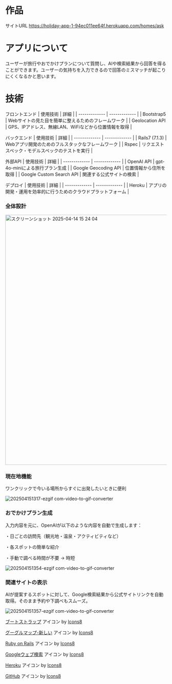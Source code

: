 # 作品

サイトURL
https://holiday-app-1-94ec011ee64f.herokuapp.com/homes/ask

# アプリについて
ユーザーが旅行やおでかけプランについて質問し、AIや検索結果から回答を得ることができます。ユーザーの気持ちを入力できるので回答のミスマッチが起こりにくくなるかと思います。

# 技術

フロントエンド
| 使用技術  | 詳細 |
| ------------- | ------------- |
| Bootstrap5  | Webサイトの見た目を簡単に整えるためのフレームワーク  |
| Geolocation API  | GPS、IPアドレス、無線LAN、WiFiなどから位置情報を取得  |

バックエンド
| 使用技術  | 詳細 |
| ------------- | ------------- |
| Rails7 (7.1.3)  | Webアプリ開発のためのフルスタックなフレームワーク  |
| Rspec  | リクエストスペック・モデルスペックのテストを実行  |

外部API
| 使用技術  | 詳細 |
| ------------- | ------------- |
| OpenAI API  | gpt-4o-miniによる旅行プラン生成  |
| Google Geocoding API  | 位置情報から住所を取得  |
| Google Custom Search API  | 関連する公式サイトの検索  |

デプロイ
| 使用技術  | 詳細 |
| ------------- | ------------- |
| Heroku  | アプリの開発・運用を効率的に行うためのクラウドプラットフォーム  |



### 全体設計

<img width="781" alt="スクリーンショット 2025-04-14 15 24 04" src="https://github.com/user-attachments/assets/b0aaa564-f664-43b5-9b63-689f091d167b" />

### 現在地機能
ワンクリックで今いる場所からすぐに出発したいときに便利

![202504151317-ezgif com-video-to-gif-converter](https://github.com/user-attachments/assets/887b4848-7a71-411b-9028-367c6c46cc0d)

### おでかけプラン生成
入力内容を元に、OpenAIが以下のような内容を自動で生成します：

・日ごとの訪問先（観光地・温泉・アクティビティなど）

・各スポットの簡単な紹介

・手動で調べる時間が不要 → 時短

![202504151354-ezgif com-video-to-gif-converter](https://github.com/user-attachments/assets/227e80e8-bc3f-4b65-9d5a-2cc547cf8a86)

### 関連サイトの表示
AIが提案するスポットに対して、Google検索結果から公式サイトリンクを自動取得。そのまま予約や下調べもスムーズ。

![202504151357-ezgif com-video-to-gif-converter](https://github.com/user-attachments/assets/ff0ef278-7d35-4284-86f6-a7c6ed481f76)















<a target="_blank" href="https://icons8.com/icon/PndQWK6M1Hjo/bootstrap">ブートストラップ</a> アイコン by <a target="_blank" href="https://icons8.com">Icons8</a>

<a target="_blank" href="https://icons8.com/icon/DcygmpZqBEd9/google-maps">グーグルマップ-新しい</a> アイコン by <a target="_blank" href="https://icons8.com">Icons8</a>

<a target="_blank" href="https://icons8.com/icon/kqJCAdWaGpOx/ruby-on-rails">Ruby on Rails</a> アイコン by <a target="_blank" href="https://icons8.com">Icons8</a>

<a target="_blank" href="https://icons8.com/icon/48167/google-web-search">Googleウェブ検索</a> アイコン by <a target="_blank" href="https://icons8.com">Icons8</a>

<a target="_blank" href="https://icons8.com/icon/31085/heroku">Heroku</a> アイコン by <a target="_blank" href="https://icons8.com">Icons8</a>

<a target="_blank" href="https://icons8.com/icon/12599/github">GitHub</a> アイコン by <a target="_blank" href="https://icons8.com">Icons8</a>
